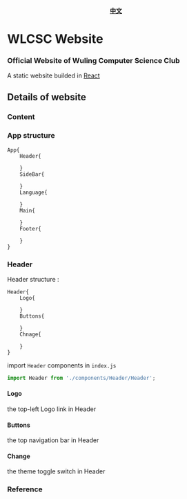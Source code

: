 <h4 align="center"><a href="https://github.com/jason810496/WLCSC/blob/main/README_zh.md">中文</a></h4>

# WLCSC Website
### Official Website of Wuling Computer Science Club

A static website builded in [React](https://reactjs.org/)

## Details of website 
### Content

### App structure 

```
App{
    Header{

    }
    SideBar{
    
    }
    Language{
    
    }
    Main{

    }
    Footer{
        
    }
}
```

<a id="Header"></a>

### Header

Header structure : 
```
Header{
    Logo{
    
    }
    Buttons{
    
    }
    Chnage{
    
    }
}
```

import `Header` components in `index.js`
```javascript
import Header from './components/Header/Header';
```

#### Logo
the top-left Logo link in Header 

#### Buttons
the top navigation bar in Header 

#### Change
the theme toggle switch in Header 


### Reference 

